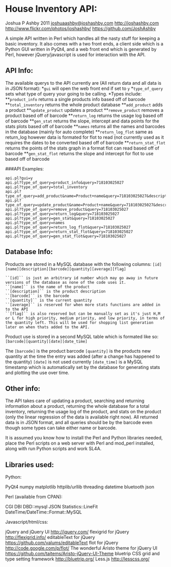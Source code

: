 House Inventory API:
=============
Joshua P Ashby
2011
joshuaashby@joshashby.com
http://joshashby.com
http://www.flickr.com/photos/joshashby/
https://github.com/JoshAshby

A simple API written in Perl which handles all the nasty stuff for keeping a basic inventory. It also comes with a two front ends, a client side which is a Python GUI written in PyQt4, and a web front end which is generated by Perl, however jQuery/javascript is used for interaction with the API.

API Info:
--------------

The available querys to the API currently are (All return data and all data is in JSON format):
*``gui`` will open the web front end if set to ``y``
*``type_of_query`` sets what type of query your going to be calling.
*Types include:
**``product_info`` returns a single products info based off of barcode
**``total_inventory`` returns the whole product database
**``add_product`` adds a product
**``update_product`` updates a product
**``remove_product`` removes a product based off of barcode
**``return_log`` returns the usage log based off of barcode
**``gen_stat`` returns the slope, intercept and data points for the stats plots based off of barcode
**``names`` returns all the names and barcodes in the database (mainly for auto complete)
**``return_log_flot`` same as return_log however data is formated for flot to read (not currently used as it requires the dates to be converted based off of barcode
**``return_stat_flot`` returns the points of the stats graph in a format flot can read based off of barcode
**``gen_stat_flot`` returns the slope and intercept for flot to use based off of barcode

###API Examples:

	api.pl?gui=y
	api.pl?type_of_query=product_info&query=718103025027
	api.pl?type_of_query=total_inventory
	api.pl?type_of_query=add_product&name=Product+name&query=718103025027&description=Description+of+product&quantity=3&flag=L
	api.pl?type_of_query=update_product&name=Product+name&query=718103025027&description=Description+of+product&quantity=3&flag=L
	api.pl?type_of_query=remove_product&query=718103025027
	api.pl?type_of_query=return_log&query=718103025027
	api.pl?type_of_query=gen_stat&query=718103025027 
	api.pl?type_of_query=names
	api.pl?type_of_query=return_log_flot&query=718103025027
	api.pl?type_of_query=return_stat_flot&query=718103025027
	api.pl?type_of_query=gen_stat_flot&query=718103025027


Database Info:
--------------------------

Products are stored in a MySQL database with the following columns:
``[id][name][description][barcode][quantity][average][flag]``

	``[id]`` is just an arbitrary id number which may go away in future versions of the database as none of the code uses it.
	``[name]`` is the name of the product
	``[description]`` is the product description
	``[barcode]`` is the barcode
	``[quantity]`` is the current quantity
	``[average]`` is reserved for when more stats functions are added in to the API
	``[flag]`` is also reserved but can be manually set as it's just H,M or L for high priority, medium priority, and low priority, in terms of the quantity left. This will be used for shopping list generation later on when thats added to the API.

Product use is stored in a second MySQL table which is formated like so:
``[barcode][quantity][date][date_time]``

The ``[barcode]`` is the product barcode
``[quantity]`` is the products new quantity at the time the entry was added (after a change has happened to the quantity)
``[date]`` is not used currently
``[date_time]`` is a MySQL timestamp which is automatically set by the database for generating stats and plotting the use over time.

Other info:
-----------------

The API takes care of updating a product, searching and returning information about a product, returning the whole database for a total inventory, returning the usage log of the product, and stats on the product (only the linear regression of the data is available right now).
All returned data is in JSON format, and all queries should be by the barcode even though some types can take either name or barcode.

It is assumed you know how to install the Perl and Python libraries needed, place the Perl scripts on a web server with Perl and mod_perl installed, along with run Python scripts and work SL4A.

Libraries used:
----------------------

Python:

PyQt4
numpy
matplotlib
httplib/urllib
threading
datetime
bluetooth
json

Perl (available from CPAN):

CGI
DBI
DBD::mysql
JSON
Statistics::LineFit
DateTime/DateTime::Format::MySQL

Javascript/html/css:

jQuery and jQuery UI http://jquery.com/
flexigrid for jQuery http://flexigrid.info/
editableText for jQuery https://github.com/valums/editableText
flot for jQuery http://code.google.com/p/flot/
The wonderful Aristo theme for jQuery UI https://github.com/taitems/Aristo-jQuery-UI-Theme
bluetrip CSS grid and type setting framework http://bluetrip.org/
Less.js http://lesscss.org/